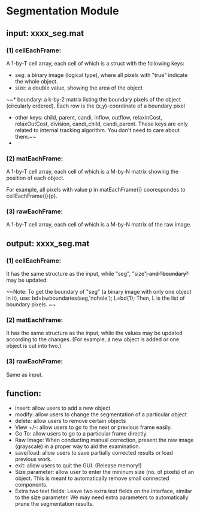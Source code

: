 # Segmentation Module

## input:  xxxx_seg.mat

### (1) cellEachFrame:

A 1-by-T cell array, each cell of which is a struct with the following keys:

* seg: a binary image (logical type), where all pixels with "true" indicate the whole object.
* size: a double value, showing the area of the object

~~* boundary: a k-by-2 matrix listing the boundary pixels of the object (circularly ordered). Each row is the (x,y)-coordinate of a boundary pixel
* other keys: child, parent, candi, inflow, outflow, relaxinCost, relaxOutCost, division, candi_child, candi_parent. These keys are only related to internal tracking algorithm. You don't need to care about them.~~
* 



### (2) matEachFrame:

A 1-by-T cell array, each cell of which is a M-by-N matrix showing the position of each object.

For example, all pixels with value p in matEachFrame{i} coorespondes to cellEachFrame{i}{p}.

### (3) rawEachFrame:

A 1-by-T cell array, each cell of which is a M-by-N matrix of the raw image. 

## output:  xxxx_seg.mat

### (1) cellEachFrame:

It has the same structure as the input, while "seg", "size"~~, and "boundary"~~ may be updated. 

~~Note: To get the boundary of "seg" (a binary image with only one object in it), use: 
bd=bwboundaries(seg,'nohole');
L=bd{1};
Then, L is the list of boundary pixels. ~~

### (2) matEachFrame:

It has the same structure as the input, while the values may be updated according to the changes. (For example, a new object is added or one object is cut into two.)

### (3) rawEachFrame:

Same as input.

## function:

* insert: allow users to add a new object
* modify: allow users to change the segmentation of a particular object
* delete: allow users to remove certain objects
* View +/-: allow users to go to the next or previous frame easily.
* Go To: allow users to go to a particular frame directly. 
* Raw Image: When conducting manual correction, present the raw image (grayscale) in a proper way to aid the examination.
* save/load: allow users to save partially corrected results or load previous work. 
* exit: allow users to quit the GUI. (Release memory!)
* Size parameter: allow user to enter the mininum size (no. of pixels) of an object. This is meant to automatically remove small connected components. 
* Extra two text fields: Leave two extra text fields on the interface, similar to the size parameter. We may need extra parameters to automatically prune the segmentation results.   




